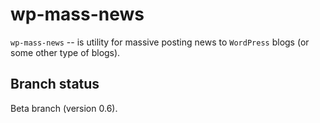wp-mass-news
============

``wp-mass-news`` -- is utility for massive posting news
to ``WordPress`` blogs (or some other type of blogs).

Branch status
-------------

Beta branch (version 0.6).

